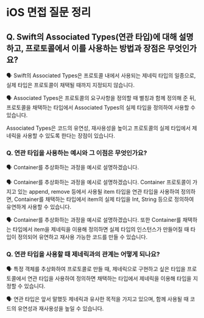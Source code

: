 # iOS 면접 질문 정리

## Q. Swift의 Associated Types(연관 타입)에 대해 설명하고, 프로토콜에서 이를 사용하는 방법과 장점은 무엇인가요?

🗣️ Swift의 Associated Types은 프로토콜 내에서 사용되는 제네릭 타입의 일종으로, 실제 타입은 프로토콜이 채택될 때까지 지정되지 않습니다.

🗣️ Associated Types은 프로토콜의 요구사항을 정의할 때 별칭과 함께 정의해 준 뒤, 프로토콜을 채택하는 타입에서 Associated Types의 실제 타입을 정의하여 사용할 수 있습니다.

Associated Types은 코드의 유연성, 재사용성을 높이고 프로토콜의 실제 타입에서 제네릭을 사용할 수 있도록 한다는 장점이 있습니다.

### Q. 연관 타입을 사용하는 예시와 그 이점은 무엇인가요?

🗣️ Container를 추상화하는 과정을 예시로 설명하겠습니다.

🗣️ Container를 추상화하는 과정을 예시로 설명하겠습니다.
Container 프로토콜이 가지고 있는 append, remove 등에서 사용될 item 타입을 연관 타입을 사용하여 정의하면, Container를 채택하는 타입에서 item의 실제 타입을 Int, String 등으로 정의하여 유연하게 사용할 수 있습니다.

🗣️ Container를 추상화하는 과정을 예시로 설명하겠습니다.
또한 Container를 채택하는 타입에서 item을 제네릭을 이용해 정의하면 실제 타입의 인스턴스가 만들어질 때 타입이 정의되어 유연하고 재사용 가능한 코드를 만들 수 있습니다.

### Q. 연관 타입을 사용할 때 제네릭과의 관계는 어떻게 되나요?

🗣️ 특정 객체를 추상화하여 프로토콜로 만들 때, 제네릭으로 구현하고 싶은 타입을 프로토콜에서 연관 타입을 사용하여 정의하면 채택하는 타입에서 제네릭을 이용해 타입을 지정할 수 있습니다.

🗣️ 연관 타입은 앞서 말했듯 제네릭과 유사한 목적을 가지고 있으며, 함께 사용될 때 코드의 유연성과 재사용성을 높일 수 있습니다.
